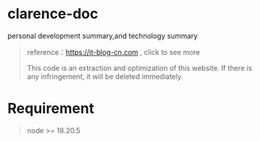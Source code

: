 # clarence-doc
personal development summary,and technology summary

> reference：https://it-blog-cn.com , click to see more
>
> This code is an extraction and optimization of this website. If there is any infringement, it will be deleted immediately.

# Requirement

> node >= 18.20.5
